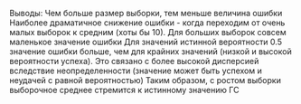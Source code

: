  Выводы: 
 Чем больше размер выборки, тем меньше величина ошибки
 Наиболее драматичное снижение ошибки  - когда переходим от очень малых выборок к средним (хоты бы 10). Для больших выборок совсем маленькое значение ошибки 
 Для значений истинной вероятности 0.5 значение ошибки больше, чем для крайних значений (низкой и высокой вероятности успеха). Это связано с более высокой дисперсией вследствие неопределенности (значение может быть успехом и неудачей с равной вероятностью)
 Таким образом, с ростом выборки выборочное среднее стремится к истинному значению ГС  

